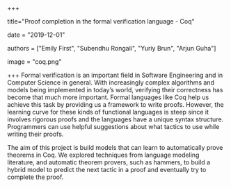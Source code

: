 +++

title="Proof completion in the formal verification language - Coq"

date = "2019-12-01"

authors = ["Emily First", "Subendhu Rongali", "Yuriy Brun", "Arjun Guha"]

image = "coq.png"

+++
Formal verification is an important field in Software Engineering and in Computer Science in general. With increasingly complex algorithms and models being implemented in today’s world, verifying their correctness has become that much more important. Formal languages like Coq help us achieve this task by providing us a framework to write proofs. However, the learning curve for these kinds of functional languages is steep since it involves rigorous proofs and the languages have a unique syntax structure. Programmers can use helpful suggestions about what tactics to use while writing their proofs. 

The aim of this project is build models that can learn to automatically prove theorems in Coq. We explored techniques from language modeling literature, and automatic theorem provers, such as hammers, to build a hybrid model to predict the next tactic in a proof and eventually try to complete the proof.
